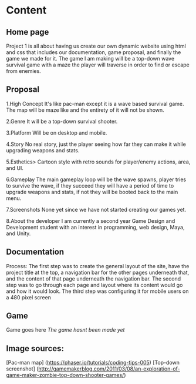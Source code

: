 # Content
## Home page
Project 1 is all about having us create our own dynamic website using html and css that includes our documentation, game proposal, and finally the game we made for it.
 The game I am making will be a top-down wave survival game with a maze the player will traverse in order to find or escape from enemies.

## Proposal
1.High Concept
It's like pac-man except it is a wave based survival game.  The map will be maze like and the entirety of it will not be shown.

2.Genre
It will be a top-down survival shooter.

3.Platform
Will be on desktop and mobile.

4.Story
No real story, just the player seeing how far they can make it while upgrading weapons and stats.

5.Esthetics>
Cartoon style with retro sounds for player/enemy actions, area, and UI.

6.Gameplay
The main gameplay loop will be the wave spawns, player tries to survive the wave, if they succeed they will have a period of time to upgrade weapons and stats, if not they will be booted back to the main menu.

7.Screenshots
None yet since we have not started creating our games yet.

8.About the developer
I am currently a second year Game Design and Development student with an interest in programming, web design, Maya, and Unity.

## Documentation
Process:
The first step was to create the general layout of the site, have the project title at the top, a navigation bar for the other pages underneath that, and the content of that page underneath the navigation bar.
The second step was to go through each page and layout where its content would go and how it would look.
The third step was configuring it for mobile users on a 480 pixel screen

## Game
Game goes here
*The game hasnt been made yet*

## Image sources:
[Pac-man map]
(https://phaser.io/tutorials/coding-tips-005)
[Top-down screenshot]
(http://gamemakerblog.com/2011/03/08/an-exploration-of-game-maker-zombie-top-down-shooter-games/)
